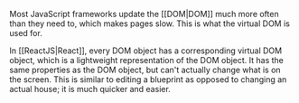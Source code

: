 Most JavaScript frameworks update the [[DOM|DOM]] much more often than they need to, which makes pages slow. This is what the virtual DOM is used for.

In [[ReactJS|React]], every DOM object has a corresponding virtual DOM object, which is a lightweight representation of the DOM object. It has the same properties as the DOM object, but can't actually change what is on the screen. This is similar to editing a blueprint as opposed to changing an actual house; it is much quicker and easier.
